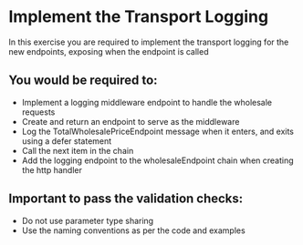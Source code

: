 # Implement the Transport Logging

In this exercise you are required to implement the transport logging for the new endpoints, exposing when the endpoint is called 

## You would be required to:
* Implement a logging middleware endpoint to handle the wholesale requests
* Create and return an endpoint to serve as the middleware
* Log the TotalWholesalePriceEndpoint message when it enters, and exits using a defer statement
* Call the next item in the chain
* Add the logging endpoint to the wholesaleEndpoint chain when creating the http handler

## Important to pass the validation checks:
* Do not use parameter type sharing
* Use the naming conventions as per the code and examples
